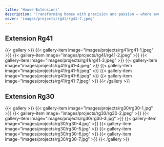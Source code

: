 ```yaml
---
title: 'House Extensions'
description: 'Transforming homes with precision and passion – where every nail, every tile, tells a story of renewed elegance.'
cover: 'images/projects/rg41/rg41-7.jpeg'
---
```


## Extension Rg41
{{< gallery >}}
{{< gallery-item image="images/projects/rg41/rg41-1.jpeg" >}}
{{< gallery-item image="images/projects/rg41/rg41-2.jpeg" >}}
{{< gallery-item image="images/projects/rg41/rg41-3.jpeg" >}}
{{< gallery-item image="images/projects/rg41/rg41-4.jpeg" >}}
{{< gallery-item image="images/projects/rg41/rg41-5.jpeg" >}}
{{< gallery-item image="images/projects/rg41/rg41-6.jpeg" >}}
{{< gallery-item image="images/projects/rg41/rg41-7.jpeg" >}}
{{< /gallery >}}


## Extension Rg30
{{< gallery >}}
{{< gallery-item image="images/projects/rg30/rg30-1.jpg" >}}
{{< gallery-item image="images/projects/rg30/rg30-2.jpeg" >}}
{{< gallery-item image="images/projects/rg30/rg30-3.jpg" >}}
{{< gallery-item image="images/projects/rg30/rg30-4.jpg" >}}
{{< gallery-item image="images/projects/rg30/rg30-5.jpg" >}}
{{< gallery-item image="images/projects/rg30/rg30-6.jpg" >}}
{{< gallery-item image="images/projects/rg30/rg30-7.jpg" >}}
{{< /gallery >}}